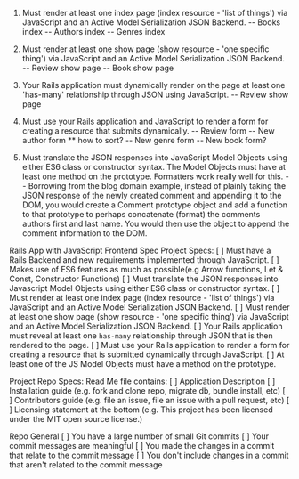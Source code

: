 1) Must render at least one index page (index resource - 'list of things') via JavaScript and an Active Model Serialization JSON Backend.
    -- Books index
    -- Authors index
    -- Genres index


2) Must render at least one show page (show resource - 'one specific thing') via JavaScript and an Active Model Serialization JSON Backend.
    -- Review show page
    -- Book show page


3) Your Rails application must dynamically render on the page at least one 'has-many' relationship through JSON using JavaScript.
    -- Review show page


4) Must use your Rails application and JavaScript to render a form for creating a resource that submits dynamically.
    -- Review form
    -- New author form ** how to sort?
    -- New genre form
    -- New book form?


5) Must translate the JSON responses into JavaScript Model Objects using either ES6 class or constructor syntax. The Model Objects must have at least one method on the prototype. Formatters work really well for this.
    -- Borrowing from the blog domain example, instead of plainly taking the JSON response of the newly created comment and appending it to the DOM, you would create a Comment prototype object and add a function to that prototype to perhaps concatenate (format) the comments authors first and last name. You would then use the object to append the comment information to the DOM.



Rails App with JavaScript Frontend Spec
Project Specs:
[ ]  Must have a Rails Backend and new requirements implemented through    JavaScript.
[ ]  Makes use of ES6 features as much as possible(e.g Arrow functions, Let & Const, Constructor Functions)
[ ]  Must translate the JSON responses into Javascript Model Objects using either ES6 class or constructor syntax.
[ ]  Must render at least one index page (index resource - 'list of things') via JavaScript and an Active Model Serialization JSON Backend.
[ ]  Must render at least one show page (show resource - 'one specific thing') via JavaScript and an Active Model Serialization JSON Backend.
[ ]  Your Rails application must reveal at least one `has-many` relationship through JSON that is then rendered to the page.
[ ]  Must use your Rails application to render a form for creating a resource that is submitted dynamically through JavaScript.
[ ]  At least one of the JS Model Objects must have a method on the prototype.

Project Repo Specs:
Read Me file contains:
[ ]  Application Description
[ ]  Installation guide (e.g. fork and clone repo, migrate db, bundle install, etc)
[ ]  Contributors guide (e.g. file an issue, file an issue with a pull request, etc)
[ ]  Licensing statement at the bottom (e.g. This project has been licensed under the MIT open source license.)

Repo General
[ ]  You have a large number of small Git commits
[ ]  Your commit messages are meaningful
[ ]  You made the changes in a commit that relate to the commit message
[ ]  You don't include changes in a commit that aren't related to the commit message
